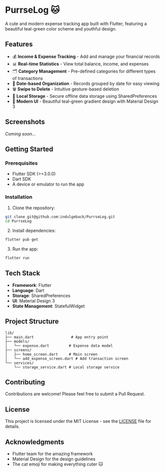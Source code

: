 # PurrseLog 🐱

A cute and modern expense tracking app built with Flutter, featuring a beautiful teal-green color scheme and youthful design.

## Features

- 💰 **Income & Expense Tracking** - Add and manage your financial records
- 📊 **Real-time Statistics** - View total balance, income, and expenses
- 🗂️ **Category Management** - Pre-defined categories for different types of transactions
- 📅 **Date-based Organization** - Records grouped by date for easy viewing
- 🗑️ **Swipe to Delete** - Intuitive gesture-based deletion
- 💾 **Local Storage** - Secure offline data storage using SharedPreferences
- 🎨 **Modern UI** - Beautiful teal-green gradient design with Material Design 3

## Screenshots

_Coming soon..._

## Getting Started

### Prerequisites

- Flutter SDK (>=3.0.0)
- Dart SDK
- A device or emulator to run the app

### Installation

1. Clone the repository:

```bash
git clone git@github.com:indulgeback/PurrseLog.git
cd PurrseLog
```

2. Install dependencies:

```bash
flutter pub get
```

3. Run the app:

```bash
flutter run
```

## Tech Stack

- **Framework**: Flutter
- **Language**: Dart
- **Storage**: SharedPreferences
- **UI**: Material Design 3
- **State Management**: StatefulWidget

## Project Structure

```
lib/
├── main.dart                 # App entry point
├── models/
│   └── expense.dart         # Expense data model
├── screens/
│   ├── home_screen.dart     # Main screen
│   └── add_expense_screen.dart # Add transaction screen
└── services/
    └── storage_service.dart # Local storage service
```

## Contributing

Contributions are welcome! Please feel free to submit a Pull Request.

## License

This project is licensed under the MIT License - see the [LICENSE](LICENSE) file for details.

## Acknowledgments

- Flutter team for the amazing framework
- Material Design for the design guidelines
- The cat emoji for making everything cuter 🐱
